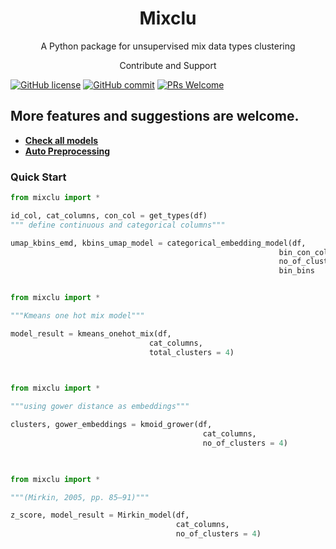 <h1 align="center">Mixclu </h1>

<p align="center">A Python package for unsupervised mix data types clustering </p>
<p align="center"> Contribute and Support </p>


[![GitHub license](https://img.shields.io/badge/License-Creative%20Commons%20Attribution%204.0%20International-blue)](https://github.com/monk1337/Mixclu/blob/main/README.md)
[![GitHub commit](https://img.shields.io/github/last-commit/monk1337/Mixclu)](https://github.com/monk1337/Mixclu/commits/main)
[![PRs Welcome](https://img.shields.io/badge/PRs-welcome-brightgreen.svg?style=flat-square)](http://makeapullrequest.com)


 ## More features and suggestions are welcome.

- [**Check all models**](https://github.com/monk1337/Mixclu/blob/main/All_models_demo.ipynb)
- [**Auto Preprocessing**](https://github.com/monk1337/Mixclu/blob/main/notebooks/preprocessing.ipynb)

### Quick Start

```python
from mixclu import *

id_col, cat_columns, con_col = get_types(df)
""" define continuous and categorical columns"""

umap_kbins_emd, kbins_umap_model = categorical_embedding_model(df, 
                                                            bin_con_columns = con_col, 
                                                            no_of_clusters  = 4,
                                                            bin_bins        = 5)

```


```python

from mixclu import *

"""Kmeans one hot mix model"""

model_result = kmeans_onehot_mix(df, 
                               cat_columns, 
                               total_clusters = 4)
                               
```


```python

from mixclu import *

"""using gower distance as embeddings"""

clusters, gower_embeddings = kmoid_grower(df, 
                                           cat_columns, 
                                           no_of_clusters = 4)
                               
```



```python

from mixclu import *

"""(Mirkin, 2005, pp. 85–91)"""

z_score, model_result = Mirkin_model(df, 
                                     cat_columns, 
                                     no_of_clusters = 4)
                               
```



